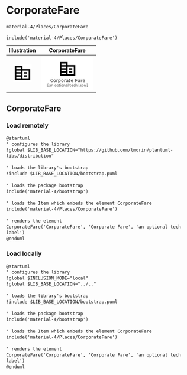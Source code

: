 # CorporateFare


```text
material-4/Places/CorporateFare
```

```text
include('material-4/Places/CorporateFare')
```



| Illustration | CorporateFare |
| :---: | :---: |
| ![illustration for Illustration](../../material-4/Places/CorporateFare.png) | ![illustration for CorporateFare](../../material-4/Places/CorporateFare.Local.png) |




## CorporateFare

### Load remotely
```plantuml
@startuml
' configures the library
!global $LIB_BASE_LOCATION="https://github.com/tmorin/plantuml-libs/distribution"

' loads the library's bootstrap
!include $LIB_BASE_LOCATION/bootstrap.puml

' loads the package bootstrap
include('material-4/bootstrap')

' loads the Item which embeds the element CorporateFare
include('material-4/Places/CorporateFare')

' renders the element
CorporateFare('CorporateFare', 'Corporate Fare', 'an optional tech label')
@enduml
```

### Load locally
```plantuml
@startuml
' configures the library
!global $INCLUSION_MODE="local"
!global $LIB_BASE_LOCATION="../.."

' loads the library's bootstrap
!include $LIB_BASE_LOCATION/bootstrap.puml

' loads the package bootstrap
include('material-4/bootstrap')

' loads the Item which embeds the element CorporateFare
include('material-4/Places/CorporateFare')

' renders the element
CorporateFare('CorporateFare', 'Corporate Fare', 'an optional tech label')
@enduml
```

